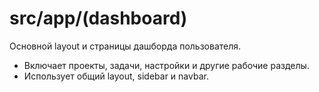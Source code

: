 # src/app/(dashboard)

Основной layout и страницы дашборда пользователя.

- Включает проекты, задачи, настройки и другие рабочие разделы.
- Использует общий layout, sidebar и navbar. 